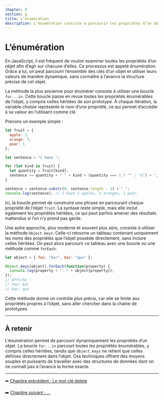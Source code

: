 ```yaml
---
chapter: 9
section: g
title: L'énumération
description: L’énumération consiste à parcourir les propriétés d’un objet afin d’exécuter des instructions sur chacune d’elles. C’est une manière de découvrir et de manipuler dynamiquement le contenu des objets en JavaScript.
---
```


# L’énumération

En JavaScript, il est fréquent de vouloir examiner toutes les propriétés d’un objet afin d’agir sur chacune d’elles. Ce processus est appelé énumération. Grâce à lui, on peut parcourir l’ensemble des clés d’un objet et utiliser leurs valeurs de manière dynamique, sans connaître à l’avance la structure précise de cet objet.

La méthode la plus ancienne pour énumérer consiste à utiliser une boucle `for...in`. Cette boucle passe en revue toutes les propriétés énumérables de l’objet, y compris celles héritées de son prototype. À chaque itération, la variable choisie représente le nom d’une propriété, ce qui permet d’accéder à sa valeur en l’utilisant comme clé.

Prenons un exemple simple :

```javascript
let fruit = {
  apple: 2,
  orange: 5,
  pear: 1
};

let sentence = "I have ";

for (let kind in fruit) {
  let quantity = fruit[kind];
  sentence += quantity + " " + kind + (quantity === 1 ? "" : "s") + ", ";
}

sentence = sentence.substr(0, sentence.length - 2) + ".";
console.log(sentence); // I have 2 apples, 5 oranges, 1 pear.
```

Ici, la boucle permet de construire une phrase en parcourant chaque propriété de l’objet `fruit`. La syntaxe reste simple, mais elle inclut également les propriétés héritées, ce qui peut parfois amener des résultats inattendus si l’on n’y prend pas garde.

Une autre approche, plus moderne et souvent plus sûre, consiste à utiliser la méthode `Object.keys`. Celle-ci retourne un tableau contenant uniquement les noms des propriétés que l’objet possède directement, sans inclure celles héritées. On peut alors parcourir ce tableau avec une boucle ou une méthode comme `forEach`.

```javascript
let object = { foo: "bar", baz: "qux" };

Object.keys(object).forEach(function(property) {
  console.log(property + ": " + object[property]);
});
// Affiche :
// foo: bar
// baz: qux
```

Cette méthode donne un contrôle plus précis, car elle se limite aux propriétés propres à l’objet, sans aller chercher dans la chaîne de prototypes.

---

## À retenir

L’énumération permet de parcourir dynamiquement les propriétés d’un objet. La boucle `for...in` parcourt toutes les propriétés énumérables, y compris celles héritées, tandis que `Object.keys` ne retient que celles définies directement dans l’objet. Ces techniques offrent des moyens souples et puissants de travailler avec des structures de données dont on ne connaît pas à l’avance la forme exacte.

---

⬅️ [Chapitre précédent : Le mot clé delete](./f_delete.md)

➡️ [Chapitre suivant : …](../10_autre_chapitre/a_introduction.md)

